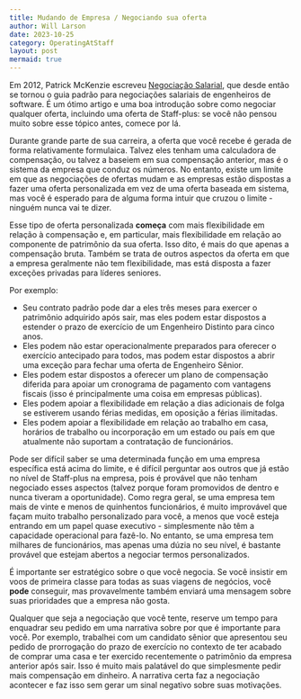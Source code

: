 ```yaml
---
title: Mudando de Empresa / Negociando sua oferta
author: Will Larson 
date: 2023-10-25
category: OperatingAtStaff
layout: post
mermaid: true
---
```


Em 2012, Patrick McKenzie escreveu [Negociação Salarial](https://www.kalzumeus.com/2012/01/23/salary-negotiation/), que desde então se tornou o guia padrão para negociações salariais de engenheiros de software. É um ótimo artigo e uma boa introdução sobre como negociar qualquer oferta, incluindo uma oferta de Staff-plus: se você não pensou muito sobre esse tópico antes, comece por lá.

Durante grande parte de sua carreira, a oferta que você recebe é gerada de forma relativamente formulaica. Talvez eles tenham uma calculadora de compensação, ou talvez a baseiem em sua compensação anterior, mas é o sistema da empresa que conduz os números. No entanto, existe um limite em que as negociações de ofertas mudam e as empresas estão dispostas a fazer uma oferta personalizada em vez de uma oferta baseada em sistema, mas você é esperado para de alguma forma intuir que cruzou o limite - ninguém nunca vai te dizer.

Esse tipo de oferta personalizada **começa** com mais flexibilidade em relação à compensação e, em particular, mais flexibilidade em relação ao componente de patrimônio da sua oferta.
Isso dito, é mais do que apenas a compensação bruta. Também se trata de outros aspectos da oferta em que a empresa geralmente não tem flexibilidade, mas está disposta a fazer exceções privadas para líderes seniores.

Por exemplo:

- Seu contrato padrão pode dar a eles três meses para exercer o patrimônio adquirido após sair, mas eles podem estar dispostos a estender o prazo de exercício de um Engenheiro Distinto para cinco anos.
- Eles podem não estar operacionalmente preparados para oferecer o exercício antecipado para todos, mas podem estar dispostos a abrir uma exceção para fechar uma oferta de Engenheiro Sênior.
- Eles podem estar dispostos a oferecer um plano de compensação diferida para apoiar um cronograma de pagamento com vantagens fiscais (isso é principalmente uma coisa em empresas públicas).
- Eles podem apoiar a flexibilidade em relação a dias adicionais de folga se estiverem usando férias medidas, em oposição a férias ilimitadas.
- Eles podem apoiar a flexibilidade em relação ao trabalho em casa, horários de trabalho ou incorporação em um estado ou país em que atualmente não suportam a contratação de funcionários.

Pode ser difícil saber se uma determinada função em uma empresa específica está acima do limite, e é difícil perguntar aos outros que já estão no nível de Staff-plus na empresa, pois é provável que não tenham negociado esses aspectos (talvez porque foram promovidos de dentro e nunca tiveram a oportunidade). Como regra geral, se uma empresa tem mais de vinte e menos de quinhentos funcionários, é muito improvável que façam muito trabalho personalizado para você, a menos que você esteja entrando em um papel quase executivo - simplesmente não têm a capacidade operacional para fazê-lo. No entanto, se uma empresa tem milhares de funcionários, mas apenas uma dúzia no seu nível, é bastante provável que estejam abertos a negociar termos personalizados.

É importante ser estratégico sobre o que você negocia. Se você insistir em voos de primeira classe para todas as suas viagens de negócios, você **pode** conseguir, mas provavelmente também enviará uma mensagem sobre suas prioridades que a empresa não gosta.

Qualquer que seja a negociação que você tente, reserve um tempo para enquadrar seu pedido em uma narrativa sobre por que é importante para você. Por exemplo, trabalhei com um candidato sênior que apresentou seu pedido de prorrogação do prazo de exercício no contexto de ter acabado de comprar uma casa e ter exercido recentemente o patrimônio da empresa anterior após sair. Isso é muito mais palatável do que simplesmente pedir mais compensação em dinheiro. A narrativa certa faz a negociação acontecer e faz isso sem gerar um sinal negativo sobre suas motivações.
